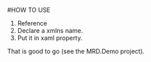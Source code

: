 #HOW TO USE
1. Reference
2. Declare a xmlns name.
3. Put it in xaml property.

That is good to go (see the MRD.Demo project).